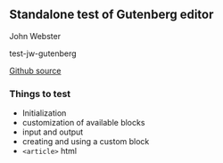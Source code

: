 ## Standalone test of Gutenberg editor

John Webster

test-jw-gutenberg

[Github source](https://github.com/johnlobster/test-jww-gutenberg.git)

### Things to test

- Initialization
- customization of available blocks
- input and output
- creating and using a custom block
- `<article>` html

